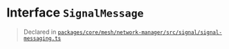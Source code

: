 # Interface `SignalMessage`
> Declared in [`packages/core/mesh/network-manager/src/signal/signal-messaging.ts`](.)
